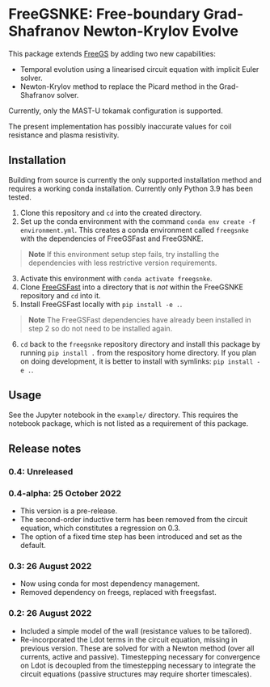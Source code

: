 # FreeGSNKE: Free-boundary Grad-Shafranov Newton-Krylov Evolve
This package extends [FreeGS](https://github.com/bendudson/freegs) by adding two new capabilities:
- Temporal evolution using a linearised circuit equation with implicit Euler solver.
- Newton-Krylov method to replace the Picard method in the Grad-Shafranov solver.

Currently, only the MAST-U tokamak configuration is supported.

The present implementation has possibly inaccurate values for coil resistance and plasma resistivity.

## Installation
Building from source is currently the only supported installation method and requires a working conda installation. Currently only Python 3.9 has been tested.

1. Clone this repository and `cd` into the created directory.
2. Set up the conda environment with the command `conda env create -f environment.yml`. This creates a conda environment called `freegsnke` with the dependencies of FreeGSFast and FreeGSNKE.
> **Note**
> If this environment setup step fails, try installing the dependencies with less restrictive version requirements. 
3. Activate this environment with `conda activate freegsnke`.
4. Clone [FreeGSFast](https://github.com/farscape-project/freegsfast) into a directory that is *not* within the FreeGSNKE repository and `cd` into it.
5. Install FreeGSFast locally with `pip install -e .`.
> **Note**
> The FreeGSFast dependencies have already been installed in step 2 so do not need to be installed again.
6. `cd` back to the `freegsnke` repository directory and install this package by running `pip install .` from the respository home directory. If you plan on doing development, it is better to install with symlinks: `pip install -e .`.

## Usage
See the Jupyter notebook in the `example/` directory. This requires the notebook package, which is not listed as a requirement of this package.

## Release notes

### 0.4: Unreleased

### 0.4-alpha: 25 October 2022
- This version is a pre-release.
- The second-order inductive term has been removed from the circuit equation, which constitutes a regression on 0.3.
- The option of a fixed time step has been introduced and set as the default.

### 0.3: 26 August 2022
- Now using conda for most dependency management.
- Removed dependency on freegs, replaced with freegsfast.

### 0.2: 26 August 2022
- Included a simple model of the wall (resistance values to be tailored).
- Re-incorporated the Ldot terms in the circuit equation, missing in previous version. These are solved for with a Newton method (over all currents, active and passive). Timestepping necessary for convergence on Ldot is decoupled from the timestepping necessary to integrate the circuit equations (passive structures may require shorter timescales).